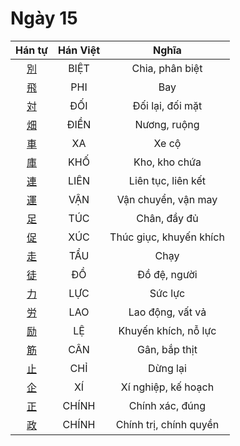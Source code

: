 <link href="styles.css" rel="stylesheet">

# Ngày 15

| Hán tự | Hán Việt | Nghĩa |
| :---: | :---: | :---: |
| [<span class="stroke-order">別</span>](https://www.tiengnhatdongian.com/kanji/giai-nghia-kanji-%E5%88%A5) | BIỆT | Chia, phân biệt |
| [<span class="stroke-order">飛</span>](https://www.tiengnhatdongian.com/kanji/giai-nghia-kanji-%E9%A3%9B) | PHI | Bay |
| [<span class="stroke-order">対</span>](https://www.tiengnhatdongian.com/kanji/giai-nghia-kanji-%E5%AF%BE) | ĐỐI | Đối lại, đối mặt |
| [<span class="stroke-order">畑</span>](https://www.tiengnhatdongian.com/kanji/giai-nghia-kanji-%E7%95%91) | ĐIỀN | Nương, ruộng |
| [<span class="stroke-order">車</span>](https://www.tiengnhatdongian.com/kanji/giai-nghia-kanji-%E8%BB%8A) | XA | Xe cộ |
| [<span class="stroke-order">庫</span>](https://www.tiengnhatdongian.com/kanji/giai-nghia-kanji-%E5%BA%AB) | KHỐ | Kho, kho chứa |
| [<span class="stroke-order">連</span>](https://www.tiengnhatdongian.com/kanji/giai-nghia-kanji-%E9%80%A3) | LIÊN | Liên tục, liên kết |
| [<span class="stroke-order">運</span>](https://www.tiengnhatdongian.com/kanji/giai-nghia-kanji-%E9%81%8B) | VẬN | Vận chuyển, vận may |
| [<span class="stroke-order">足</span>](https://www.tiengnhatdongian.com/kanji/giai-nghia-kanji-%E8%B6%B3) | TÚC | Chân, đầy đủ |
| [<span class="stroke-order">促</span>](https://www.tiengnhatdongian.com/kanji/giai-nghia-kanji-%E4%BF%83) | XÚC | Thúc giục, khuyến khích |
| [<span class="stroke-order">走</span>](https://www.tiengnhatdongian.com/kanji/giai-nghia-kanji-%E8%B5%B0) | TẨU | Chạy |
| [<span class="stroke-order">徒</span>](https://www.tiengnhatdongian.com/kanji/giai-nghia-kanji-%E5%BE%92) | ĐỒ | Đồ đệ, người |
| [<span class="stroke-order">力</span>](https://www.tiengnhatdongian.com/kanji/giai-nghia-kanji-%E5%8A%9B) | LỰC | Sức lực |
| [<span class="stroke-order">労</span>](https://www.tiengnhatdongian.com/kanji/giai-nghia-kanji-%E5%8A%B4) | LAO | Lao động, vất vả |
| [<span class="stroke-order">励</span>](https://www.tiengnhatdongian.com/kanji/giai-nghia-kanji-%E5%8A%B1) | LỆ | Khuyến khích, nỗ lực |
| [<span class="stroke-order">筋</span>](https://www.tiengnhatdongian.com/kanji/giai-nghia-kanji-%E7%AD%8B) | CÂN | Gân, bắp thịt |
| [<span class="stroke-order">止</span>](https://www.tiengnhatdongian.com/kanji/giai-nghia-kanji-%E6%AD%A2) | CHỈ | Dừng lại |
| [<span class="stroke-order">企</span>](https://www.tiengnhatdongian.com/kanji/giai-nghia-kanji-%E4%BC%81) | XÍ | Xí nghiệp, kế hoạch |
| [<span class="stroke-order">正</span>](https://www.tiengnhatdongian.com/kanji/giai-nghia-kanji-%E6%AD%A3) | CHÍNH | Chính xác, đúng |
| [<span class="stroke-order">政</span>](https://www.tiengnhatdongian.com/kanji/giai-nghia-kanji-%E6%94%BF) | CHÍNH | Chính trị, chính quyền |

